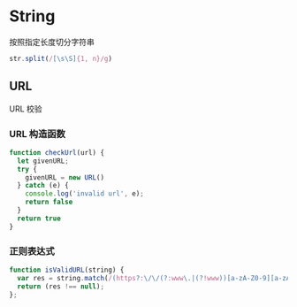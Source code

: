 # String

按照指定长度切分字符串

```js
str.split(/[\s\S]{1, n}/g)
```

## URL

URL 校验

### URL 构造函数

```js
function checkUrl(url) {
  let givenURL;
  try {
    givenURL = new URL()
  } catch (e) {
    console.log('invalid url', e);
    return false
  }
  return true
}

```

### 正则表达式

```js
function isValidURL(string) {
  var res = string.match(/(https?:\/\/(?:www\.|(?!www))[a-zA-Z0-9][a-zA-Z0-9-]+[a-zA-Z0-9]\.[^\s]{2,}|www\.[a-zA-Z0-9][a-zA-Z0-9-]+[a-zA-Z0-9]\.[^\s]{2,}|https?:\/\/(?:www\.|(?!www))[a-zA-Z0-9]+\.[^\s]{2,}|www\.[a-zA-Z0-9]+\.[^\s]{2,})/gi);
  return (res !== null);
};

```
